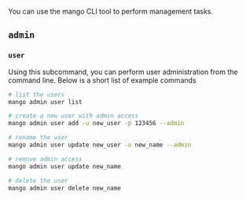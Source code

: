You can use the mango CLI tool to perform management tasks. 

## `admin`

### `user`
Using this subcommand, you can perform user administration from the command line. Below is a short list of example commands

```bash
# list the users
mango admin user list

# create a new user with admin access
mango admin user add -u new_user -p 123456 --admin

# rename the user
mango admin user update new_user -u new_name --admin

# remove admin access
mango admin user update new_name

# delete the user
mango admin user delete new_name
```